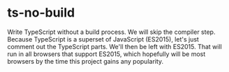 # ts-no-build

Write TypeScript without a build process. We will skip the compiler step. Because TypeScript is a superset of JavaScript (ES2015), let's just comment out the TypeScript parts. We'll then be left with ES2015. That will run in all browsers that support ES2015, which hopefully will be most browsers by the time this project gains any popularity.
